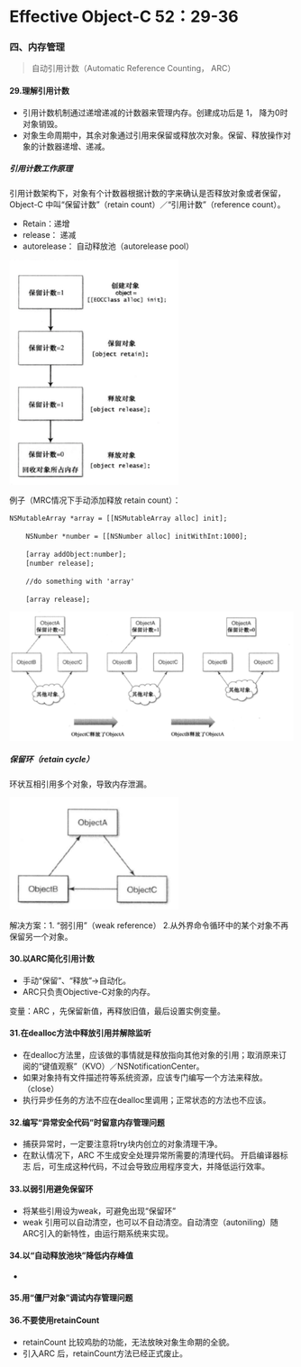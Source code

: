 # Effective Object-C 52：29-36
### 四、内存管理

>自动引用计数（Automatic Reference Counting， ARC）

#### 29.理解引用计数

* 引用计数机制通过递增递减的计数器来管理内存。创建成功后是 1， 降为0时对象销毁。
* 对象生命周期中，其余对象通过引用来保留或释放次对象。保留、释放操作对象的计数器递增、递减。

##### 引用计数工作原理
引用计数架构下，对象有个计数器根据计数的字来确认是否释放对象或者保留，Object-C 中叫“保留计数”（retain count）／“引用计数”（reference count）。

* Retain：递增
* release： 递减
* autorelease： 自动释放池（autorelease pool）

<img src="https://raw.githubusercontent.com/RocAndTrees/objective-C52/master/resource/image/objec-c52/29-1对象生命期中计数量的变化.png" width="300" height="400" />


例子（MRC情况下手动添加释放 retain count）：

```
NSMutableArray *array = [[NSMutableArray alloc] init];
    
    NSNumber *number = [[NSNumber alloc] initWithInt:1000];
    
    [array addObject:number];
    [number release];
    
    //do something with 'array'
    
    [array release];

```

![对象创建释放流程](https://raw.githubusercontent.com/RocAndTrees/objective-C52/master/resource/image/objec-c52/29-2对象创建释放流程.png)

##### 保留环（retain cycle）
环状互相引用多个对象，导致内存泄漏。

<img src="https://raw.githubusercontent.com/RocAndTrees/objective-C52/master/resource/image/objec-c52/29-3保留环.png" width="300" height="200" />



解决方案：1. “弱引用”（weak reference）  2.从外界命令循环中的某个对象不再保留另一个对象。



#### 30.以ARC简化引用计数

* 手动“保留”、“释放”->自动化。
* ARC只负责Objective-C对象的内存。

变量：ARC ，先保留新值，再释放旧值，最后设置实例变量。


#### 31.在dealloc方法中释放引用并解除监听

* 在dealloc方法里，应该做的事情就是释放指向其他对象的引用；取消原来订阅的“键值观察”（KVO）／NSNotificationCenter。
* 如果对象持有文件描述符等系统资源，应该专门编写一个方法来释放。  （close）
* 执行异步任务的方法不应在dealloc里调用；正常状态的方法也不应该。

#### 32.编写“异常安全代码”时留意内存管理问题
* 捕获异常时，一定要注意将try块内创立的对象清理干净。
* 在默认情况下，ARC 不生成安全处理异常所需要的清理代码。 开启编译器标志 后，可生成这种代码，不过会导致应用程序变大，并降低运行效率。


#### 33.以弱引用避免保留环

* 将某些引用设为weak，可避免出现“保留环”
* weak 引用可以自动清空，也可以不自动清空。自动清空（autoniling）随ARC引入的新特性，由运行期系统来实现。

#### 34.以“自动释放池块”降低内存峰值
* 


#### 35.用“僵尸对象”调试内存管理问题



#### 36.不要使用retainCount
* retainCount 比较鸡肋的功能，无法放映对象生命期的全貌。
* 引入ARC 后，retainCount方法已经正式废止。